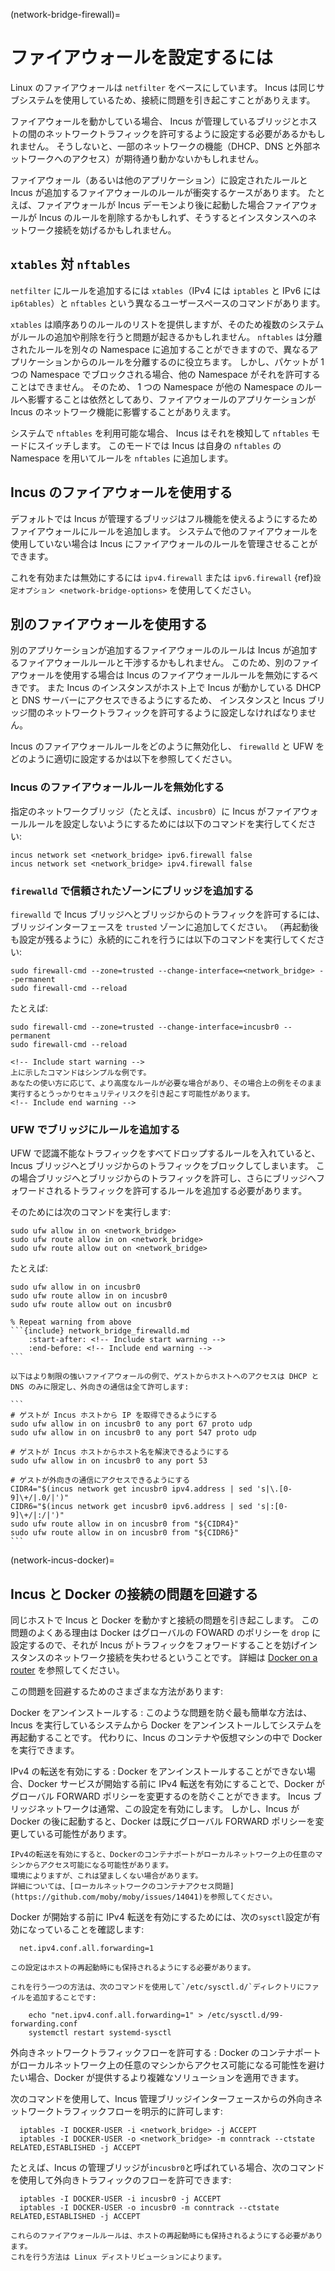 (network-bridge-firewall)=
# ファイアウォールを設定するには

Linux のファイアウォールは `netfilter` をベースにしています。
Incus は同じサブシステムを使用しているため、接続に問題を引き起こすことがありえます。

ファイアウォールを動かしている場合、 Incus が管理しているブリッジとホストの間のネットワークトラフィックを許可するように設定する必要があるかもしれません。
そうしないと、一部のネットワークの機能（DHCP、DNS と外部ネットワークへのアクセス）が期待通り動かないかもしれません。

ファイアウォール（あるいは他のアプリケーション）に設定されたルールと Incus が追加するファイアウォールのルールが衝突するケースがあります。
たとえば、ファイアウォールが Incus デーモンより後に起動した場合ファイアウォールが Incus のルールを削除するかもしれず、そうするとインスタンスへのネットワーク接続を妨げるかもしれません。

## `xtables` 対 `nftables`

`netfilter` にルールを追加するには `xtables`（IPv4 には `iptables` と IPv6 には `ip6tables`）と `nftables` という異なるユーザースペースのコマンドがあります。

`xtables` は順序ありのルールのリストを提供しますが、そのため複数のシステムがルールの追加や削除を行うと問題が起きるかもしれません。
`nftables` は分離されたルールを別々の Namespace に追加することができますので、異なるアプリケーションからのルールを分離するのに役立ちます。
しかし、パケットが 1 つの Namespace でブロックされる場合、他の Namespace がそれを許可することはできません。
そのため、 1 つの Namespace が他の Namespace のルールへ影響することは依然としてあり、ファイアウォールのアプリケーションが Incus のネットワーク機能に影響することがありえます。

システムで `nftables` を利用可能な場合、 Incus はそれを検知して `nftables` モードにスイッチします。
このモードでは Incus は自身の `nftables` の Namespace を用いてルールを `nftables` に追加します。

## Incus のファイアウォールを使用する

デフォルトでは Incus が管理するブリッジはフル機能を使えるようにするためファイアウォールにルールを追加します。
システムで他のファイアウォールを使用していない場合は Incus にファイアウォールのルールを管理させることができます。

これを有効または無効にするには `ipv4.firewall` または `ipv6.firewall` {ref}`設定オプション <network-bridge-options>` を使用してください。

## 別のファイアウォールを使用する

別のアプリケーションが追加するファイアウォールのルールは Incus が追加するファイアウォールルールと干渉するかもしれません。
このため、別のファイアウォールを使用する場合は Incus のファイアウォールルールを無効にするべきです。
また Incus のインスタンスがホスト上で Incus が動かしている DHCP と DNS サーバーにアクセスできるようにするため、
インスタンスと Incus ブリッジ間のネットワークトラフィックを許可するように設定しなければなりません。

Incus のファイアウォールルールをどのように無効化し、 `firewalld` と UFW をどのように適切に設定するかは以下を参照してください。

### Incus のファイアウォールルールを無効化する

指定のネットワークブリッジ（たとえば、`incusbr0`）に Incus がファイアウォールルールを設定しないようにするためには以下のコマンドを実行してください:

    incus network set <network_bridge> ipv6.firewall false
    incus network set <network_bridge> ipv4.firewall false

### `firewalld` で信頼されたゾーンにブリッジを追加する

`firewalld` で Incus ブリッジへとブリッジからのトラフィックを許可するには、ブリッジインターフェースを `trusted` ゾーンに追加してください。
（再起動後も設定が残るように）永続的にこれを行うには以下のコマンドを実行してください:

    sudo firewall-cmd --zone=trusted --change-interface=<network_bridge> --permanent
    sudo firewall-cmd --reload

たとえば:

    sudo firewall-cmd --zone=trusted --change-interface=incusbr0 --permanent
    sudo firewall-cmd --reload

```{warning}
<!-- Include start warning -->
上に示したコマンドはシンプルな例です。
あなたの使い方に応じて、より高度なルールが必要な場合があり、その場合上の例をそのまま実行するとうっかりセキュリティリスクを引き起こす可能性があります。
<!-- Include end warning -->
```

### UFW でブリッジにルールを追加する

UFW で認識不能なトラフィックをすべてドロップするルールを入れていると、 Incus ブリッジへとブリッジからのトラフィックをブロックしてしまいます。
この場合ブリッジへとブリッジからのトラフィックを許可し、さらにブリッジへフォワードされるトラフィックを許可するルールを追加する必要があります。

そのためには次のコマンドを実行します:

    sudo ufw allow in on <network_bridge>
    sudo ufw route allow in on <network_bridge>
    sudo ufw route allow out on <network_bridge>

たとえば:

    sudo ufw allow in on incusbr0
    sudo ufw route allow in on incusbr0
    sudo ufw route allow out on incusbr0

````{warning}
% Repeat warning from above
```{include} network_bridge_firewalld.md
    :start-after: <!-- Include start warning -->
    :end-before: <!-- Include end warning -->
```

以下はより制限の強いファイアウォールの例で、ゲストからホストへのアクセスは DHCP と DNS のみに限定し、外向きの通信は全て許可します:

```
# ゲストが Incus ホストから IP を取得できるようにする
sudo ufw allow in on incusbr0 to any port 67 proto udp
sudo ufw allow in on incusbr0 to any port 547 proto udp

# ゲストが Incus ホストからホスト名を解決できるようにする
sudo ufw allow in on incusbr0 to any port 53

# ゲストが外向きの通信にアクセスできるようにする
CIDR4="$(incus network get incusbr0 ipv4.address | sed 's|\.[0-9]\+/|.0/|')"
CIDR6="$(incus network get incusbr0 ipv6.address | sed 's|:[0-9]\+/|:/|')"
sudo ufw route allow in on incusbr0 from "${CIDR4}"
sudo ufw route allow in on incusbr0 from "${CIDR6}"
```
````

(network-incus-docker)=
## Incus と Docker の接続の問題を回避する

同じホストで Incus と Docker を動かすと接続の問題を引き起こします。
この問題のよくある理由は Docker はグローバルの FOWARD のポリシーを `drop` に設定するので、それが Incus がトラフィックをフォワードすることを妨げインスタンスのネットワーク接続を失わせるということです。
詳細は [Docker on a router](https://docs.docker.com/network/iptables/#docker-on-a-router) を参照してください。

この問題を回避するためのさまざまな方法があります:

Docker をアンインストールする
: このような問題を防ぐ最も簡単な方法は、Incus を実行しているシステムから Docker をアンインストールしてシステムを再起動することです。
  代わりに、Incus のコンテナや仮想マシンの中で Docker を実行できます。

IPv4 の転送を有効にする
: Docker をアンインストールすることができない場合、Docker サービスが開始する前に IPv4 転送を有効にすることで、Docker がグローバル FORWARD ポリシーを変更するのを防ぐことができます。
  Incus ブリッジネットワークは通常、この設定を有効にします。
  しかし、Incus が Docker の後に起動すると、Docker は既にグローバル FORWARD ポリシーを変更している可能性があります。

  ```{warning}
  IPv4の転送を有効にすると、Dockerのコンテナポートがローカルネットワーク上の任意のマシンからアクセス可能になる可能性があります。
  環境によりますが、これは望ましくない場合があります。
  詳細については、[ローカルネットワークのコンテナアクセス問題](https://github.com/moby/moby/issues/14041)を参照してください。
  ```

  Docker が開始する前に IPv4 転送を有効にするためには、次の`sysctl`設定が有効になっていることを確認します:

      net.ipv4.conf.all.forwarding=1

  ```{important}
  この設定はホストの再起動時にも保持されるようにする必要があります。

  これを行う一つの方法は、次のコマンドを使用して`/etc/sysctl.d/`ディレクトリにファイルを追加することです:

      echo "net.ipv4.conf.all.forwarding=1" > /etc/sysctl.d/99-forwarding.conf
      systemctl restart systemd-sysctl

  ```

外向きネットワークトラフィックフローを許可する
: Docker のコンテナポートがローカルネットワーク上の任意のマシンからアクセス可能になる可能性を避けたい場合、Docker が提供するより複雑なソリューションを適用できます。

  次のコマンドを使用して、Incus 管理ブリッジインターフェースからの外向きネットワークトラフィックフローを明示的に許可します:

      iptables -I DOCKER-USER -i <network_bridge> -j ACCEPT
      iptables -I DOCKER-USER -o <network_bridge> -m conntrack --ctstate RELATED,ESTABLISHED -j ACCEPT

  たとえば、Incus の管理ブリッジが`incusbr0`と呼ばれている場合、次のコマンドを使用して外向きトラフィックのフローを許可できます:

      iptables -I DOCKER-USER -i incusbr0 -j ACCEPT
      iptables -I DOCKER-USER -o incusbr0 -m conntrack --ctstate RELATED,ESTABLISHED -j ACCEPT

  ```{important}
  これらのファイアウォールルールは、ホストの再起動時にも保持されるようにする必要があります。
  これを行う方法は Linux ディストリビューションによります。
  ```
